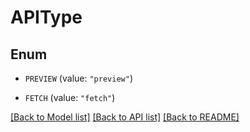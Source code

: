 # APIType

## Enum


* `PREVIEW` (value: `"preview"`)

* `FETCH` (value: `"fetch"`)


[[Back to Model list]](../README.md#documentation-for-models) [[Back to API list]](../README.md#documentation-for-api-endpoints) [[Back to README]](../README.md)


